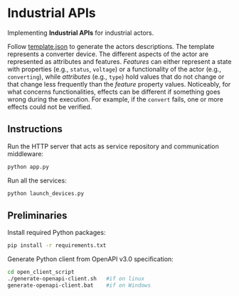 # Industrial APIs

Implementing **Industrial APIs** for industrial actors. 

Follow [template.json](actors_api/device_descriptions/template.json) to generate the actors descriptions. The template represents a converter device. The different aspects of the actor are represented as attributes and features. <em>Features</em> can either represent a state with properties (e.g., <code>status</code>, <code>voltage</code>) or a functionality of the actor (e.g., <code>converting</code>), while <em>attributes</em> (e.g., <code>type</code>) hold values that do not change or that change less frequently than the <em>feature</em> property values. Noticeably, for what concerns functionalities, effects can be different if something goes wrong during the execution. For example, if the <code>convert</code> fails, one or more effects could not be verified.

## Instructions
Run the HTTP server that acts as service repository and communication middleware:
```sh
python app.py
```

Run all the services:
```sh
python launch_devices.py
```

## Preliminaries
Install required Python packages:
```sh
pip install -r requirements.txt
```

Generate Python client from OpenAPI v3.0 specification:
```sh
cd open_client_script
./generate-openapi-client.sh   #if on linux
generate-openapi-client.bat    #if on Windows
```
